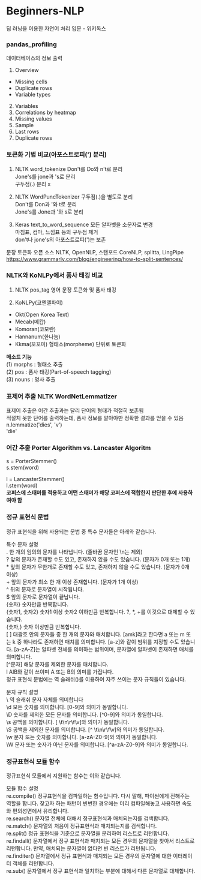 # Beginners-NLP
딥 러닝을 이용한 자연어 처리 입문 - 위키독스

### pandas_profiling
데이터베이스의 정보 출력
1. Overview
- Missing cells
- Duplicate rows
- Variable types
2. Variables
3. Correlations by heatmap
4. Missing values
5. Sample
6. Last rows
7. Duplicate rows


### 토큰화 기법 비교(아포스트로피(') 분리)
1. NLTK word_tokenize
Don't를 Do와 n't로 분리</br>
Jone's를 jone과 's로 분리</br>
구두점(.) 분리 x</br>

2. NLTK WordPuncTokenizer
구두점(.)을 별도로 분리</br>
Don't를 Don과 '와 t로 분리</br>
Jone's를 Jone과 '와 s로 분리</br>

3. Keras text_to_word_sequence
모든 알파벳을 소문자로 변경</br>
마침표, 컴마, 느낌표 등의 구두점 제거</br>
don't나 jone's의 아포스트로피(')는 보존</br>


문장 토큰화 오픈 소스 NLTK, OpenNLP, 스탠포드 CoreNLP, splitta, LingPipe</br>
https://www.grammarly.com/blog/engineering/how-to-split-sentences/</br>


### NLTK와 KoNLPy에서 품사 태깅 비교
1. NLTK pos_tag 영어 문장 토큰화 및 품사 태깅

2. KoNLPy(코엔엘파이)
- Okt(Open Korea Text)
- Mecab(메캅)
- Komoran(코모란)
- Hannanum(한나눔)
- Kkma(꼬꼬마)
형태소(morpheme) 단위로 토큰화</br>

**메소드 기능**</br>
(1) morphs : 형태소 추출</br>
(2) pos : 품사 태깅(Part-of-speech tagging)</br>
(3) nouns : 명사 추출</br>


### 표제어 추출 NLTK WordNetLemmatizer
표제어 추출은 어간 추출과는 달리 단어의 형태가 적절히 보존됨</br>
적절치 못한 단어를 출력하는데, 품사 정보를 알아야만 정확한 결과를 얻을 수 있음</br>
n.lemmatize('dies', 'v')</br>
'die'</br>


### 어간 추출 Porter Algorithm vs. Lancaster Algoritm
s = PorterStemmer()</br>
s.stem(word)</br>

l = LancasterStemmer()</br>
l.stem(word)</br>
**코퍼스에 스태머를 적용하고 어떤 스태머가 해당 코퍼스에 적합한지 판단한 후에 사용하여야 함**  



### 정규 표현식 문법  
정규 표현식을 위해 사용되는 문법 중 특수 문자들은 아래와 같습니다.

특수 문자	설명  
.	한 개의 임의의 문자를 나타냅니다. (줄바꿈 문자인 \n는 제외)  
?	앞의 문자가 존재할 수도 있고, 존재하지 않을 수도 있습니다. (문자가 0개 또는 1개)  
\*	앞의 문자가 무한개로 존재할 수도 있고, 존재하지 않을 수도 있습니다. (문자가 0개 이상)  
\+	앞의 문자가 최소 한 개 이상 존재합니다. (문자가 1개 이상)  
^	뒤의 문자로 문자열이 시작됩니다.  
$	앞의 문자로 문자열이 끝납니다.  
{숫자}	숫자만큼 반복합니다.  
{숫자1, 숫자2}	숫자1 이상 숫자2 이하만큼 반복합니다. ?, *, +를 이것으로 대체할 수 있습니다.  
{숫자,}	숫자 이상만큼 반복합니다.  
[ ]	대괄호 안의 문자들 중 한 개의 문자와 매치합니다. [amk]라고 한다면 a 또는 m 또는 k 중 하나라도 존재하면 매치를 의미합니다. [a-z]와 같이 범위를 지정할 수도 있습니다. [a-zA-Z]는 알파벳 전체를 의미하는 범위이며, 문자열에 알파벳이 존재하면 매치를 의미합니다.  
[^문자]	해당 문자를 제외한 문자를 매치합니다.  
l	AlB와 같이 쓰이며 A 또는 B의 의미를 가집니다.  
정규 표현식 문법에는 역 슬래쉬(\)를 이용하여 자주 쓰이는 문자 규칙들이 있습니다.  

문자 규칙	설명  
\\	역 슬래쉬 문자 자체를 의미합니다  
\d	모든 숫자를 의미합니다. [0-9]와 의미가 동일합니다.  
\D	숫자를 제외한 모든 문자를 의미합니다. [^0-9]와 의미가 동일합니다.  
\s	공백을 의미합니다. [ \t\n\r\f\v]와 의미가 동일합니다.  
\S	공백을 제외한 문자를 의미합니다. [^ \t\n\r\f\v]와 의미가 동일합니다.  
\w	문자 또는 숫자를 의미합니다. [a-zA-Z0-9]와 의미가 동일합니다.  
\W	문자 또는 숫자가 아닌 문자를 의미합니다. [^a-zA-Z0-9]와 의미가 동일합니다.  


### 정규표현식 모듈 함수  
정규표현식 모듈에서 지원하는 함수는 이와 같습니다.  

모듈 함수	설명  
re.compile()	정규표현식을 컴파일하는 함수입니다. 다시 말해, 파이썬에게 전해주는 역할을 합니다. 찾고자 하는 패턴이 빈번한 경우에는 미리 컴파일해놓고 사용하면 속도와 편의성면에서 유리합니다.  
re.search()	문자열 전체에 대해서 정규표현식과 매치되는지를 검색합니다.  
re.match()	문자열의 처음이 정규표현식과 매치되는지를 검색합니다.  
re.split()	정규 표현식을 기준으로 문자열을 분리하여 리스트로 리턴합니다.  
re.findall()	문자열에서 정규 표현식과 매치되는 모든 경우의 문자열을 찾아서 리스트로 리턴합니다. 만약, 매치되는 문자열이 없다면 빈 리스트가 리턴됩니다.  
re.finditer()	문자열에서 정규 표현식과 매치되는 모든 경우의 문자열에 대한 이터레이터 객체를 리턴합니다.  
re.sub()	문자열에서 정규 표현식과 일치하는 부분에 대해서 다른 문자열로 대체합니다.  
